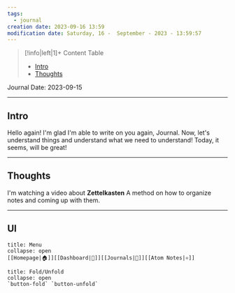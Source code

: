 ```yaml
---
tags:
  - journal
creation date: 2023-09-16 13:59
modification date: Saturday, 16 -  September - 2023 - 13:59:57
---
```






> [!info|left|1]+ Content Table
> - [Intro](#intro)
> - [Thoughts](#thoughts)

Journal Date: 2023-09-15

---
## Intro

Hello again! I'm glad I'm able to write on you again, Journal. Now, let's understand things and understand what we need to understand! Today, it seems, will be great!

---

## Thoughts

I'm watching a video about **Zettelkasten** A method on how to organize notes and coming up with them.

---
## UI
```ad-bookmark
title: Menu
collapse: open
[[Homepage|🏠]][[Dashboard|📝]][[Journals|📓]][[Atom Notes|⚛️]]
```

```ad-abstract
title: Fold/Unfold
collapse: open
`button-fold` `button-unfold`
```